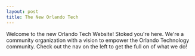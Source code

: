 ```yaml
---
layout: post
title: The New Orlando Tech
---
```


Welcome to the new Orlando Tech Website! Stoked you're here. We're a community organization with a vision to empower the Orlando Technology community. Check out the nav on the left to get the full on of what we do!

